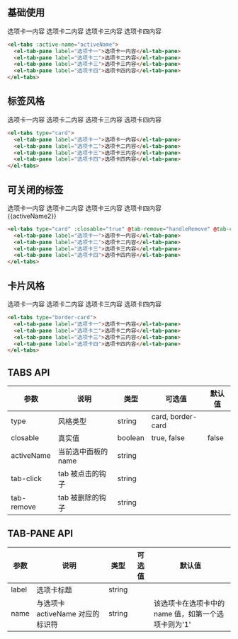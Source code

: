 <script>
  export default {
    data() {
      return {
        tabs: [{
          title: '选项卡一',
          content: '选项卡一内容'
        },{
          title: '选项卡二',
          content: '选项卡二内容'
        },{
          title: '选项卡三',
          content: '选项卡三内容'
        },{
          title: '选项卡四',
          content: '选项卡四内容'
        }],
        activeName: '3',
        activeName2: ''
      }
    },
    methods: {
      handleRemove(tab) {
        console.log(tab);
      },
      handleClick(tab, event) {
        console.log(tab, event);
      }
    }
  }
</script>
<style>
  .el-tabs {
    margin-bottom: 30px;
  }
</style>

## 基础使用

<div>
  <el-tabs :active-name="activeName">
    <el-tab-pane label="选项卡一">选项卡一内容</el-tab-pane>
    <el-tab-pane label="选项卡二">选项卡二内容</el-tab-pane>
    <el-tab-pane label="选项卡三">选项卡三内容</el-tab-pane>
    <el-tab-pane label="选项卡四">选项卡四内容</el-tab-pane>
  </el-tabs>
</div>

```html
<el-tabs :active-name="activeName">
  <el-tab-pane label="选项卡一">选项卡一内容</el-tab-pane>
  <el-tab-pane label="选项卡二">选项卡二内容</el-tab-pane>
  <el-tab-pane label="选项卡三">选项卡三内容</el-tab-pane>
  <el-tab-pane label="选项卡四">选项卡四内容</el-tab-pane>
</el-tabs>
```

## 标签风格

<div>
  <el-tabs type="card">
    <el-tab-pane label="选项卡一">选项卡一内容</el-tab-pane>
    <el-tab-pane label="选项卡二">选项卡二内容</el-tab-pane>
    <el-tab-pane label="选项卡三">选项卡三内容</el-tab-pane>
    <el-tab-pane label="选项卡四">选项卡四内容</el-tab-pane>
  </el-tabs>
</div>

```html
<el-tabs type="card">
  <el-tab-pane label="选项卡一">选项卡一内容</el-tab-pane>
  <el-tab-pane label="选项卡二">选项卡二内容</el-tab-pane>
  <el-tab-pane label="选项卡三">选项卡三内容</el-tab-pane>
  <el-tab-pane label="选项卡四">选项卡四内容</el-tab-pane>
</el-tabs>
```

## 可关闭的标签

<div>
  <el-tabs type="card" :closable="true" @tab-remove="handleRemove" @tab-click="handleClick">
    <el-tab-pane label="选项卡一">选项卡一内容</el-tab-pane>
    <el-tab-pane label="选项卡二">选项卡二内容</el-tab-pane>
    <el-tab-pane label="选项卡三">选项卡三内容</el-tab-pane>
    <el-tab-pane label="选项卡四">选项卡四内容</el-tab-pane>
  </el-tabs>
</div>
{{activeName2}}

```html
<el-tabs type="card" :closable="true" @tab-remove="handleRemove" @tab-click="handleClick">
  <el-tab-pane label="选项卡一">选项卡一内容</el-tab-pane>
  <el-tab-pane label="选项卡二">选项卡二内容</el-tab-pane>
  <el-tab-pane label="选项卡三">选项卡三内容</el-tab-pane>
  <el-tab-pane label="选项卡四">选项卡四内容</el-tab-pane>
</el-tabs>
```

## 卡片风格

<div>
  <el-tabs type="border-card">
    <el-tab-pane label="选项卡一">选项卡一内容</el-tab-pane>
    <el-tab-pane label="选项卡二">选项卡二内容</el-tab-pane>
    <el-tab-pane label="选项卡三">选项卡三内容</el-tab-pane>
    <el-tab-pane label="选项卡四">选项卡四内容</el-tab-pane>
  </el-tabs>
</div>

```html
<el-tabs type="border-card">
  <el-tab-pane label="选项卡一">选项卡一内容</el-tab-pane>
  <el-tab-pane label="选项卡二">选项卡二内容</el-tab-pane>
  <el-tab-pane label="选项卡三">选项卡三内容</el-tab-pane>
  <el-tab-pane label="选项卡四">选项卡四内容</el-tab-pane>
</el-tabs>
```

## TABS API
| 参数       | 说明     | 类型      | 可选值       | 默认值   |
|---------- |-------- |---------- |-------------  |-------- |
| type     | 风格类型   | string   | card, border-card  |         |
| closable  | 真实值   | boolean   | true, false |  false  |
| activeName  | 当前选中面板的 name  | string   |    |    |
| tab-click  | tab 被点击的钩子  | string   |    |    |
| tab-remove  | tab 被删除的钩子  | string   |    |    |

## TAB-PANE API
| 参数       | 说明     | 类型      | 可选值       | 默认值   |
|---------- |-------- |---------- |-------------  |-------- |
| label     | 选项卡标题   | string   |  |         |
| name       | 与选项卡 activeName 对应的标识符   | string   |  |  该选项卡在选项卡中的 name 值，如第一个选项卡则为'1'  |
